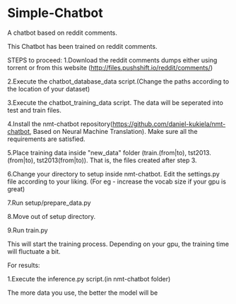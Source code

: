 # Simple-Chatbot
A chatbot based on reddit comments.

This Chatbot has been trained on reddit comments.

STEPS to proceed:
1.Download the reddit comments dumps either using torrent or from this website (http://files.pushshift.io/reddit/comments/)

2.Execute the chatbot_database_data script.(Change the paths according to the location of your dataset)

3.Execute the chatbot_training_data script. The data will be seperated into test and train files.

4.Install the nmt-chatbot repository(https://github.com/daniel-kukiela/nmt-chatbot, Based on Neural Machine Translation). Make sure all the requirements are satisfied.

5.Place training data inside "new_data" folder (train.(from|to), tst2013.(from|to), tst2013(from|to)). That is, the files created after step 3.

6.Change your directory to setup inside nmt-chatbot. Edit the settings.py file according to your liking. (For eg - increase the vocab size if your gpu is great)

7.Run setup/prepare_data.py

8.Move out of setup directory.

9.Run train.py

This will start the training process. Depending on your gpu, the training time will fluctuate a bit.

For results:

1.Execute the inference.py script.(in nmt-chatbot folder)

The more data you use, the better the model will be

